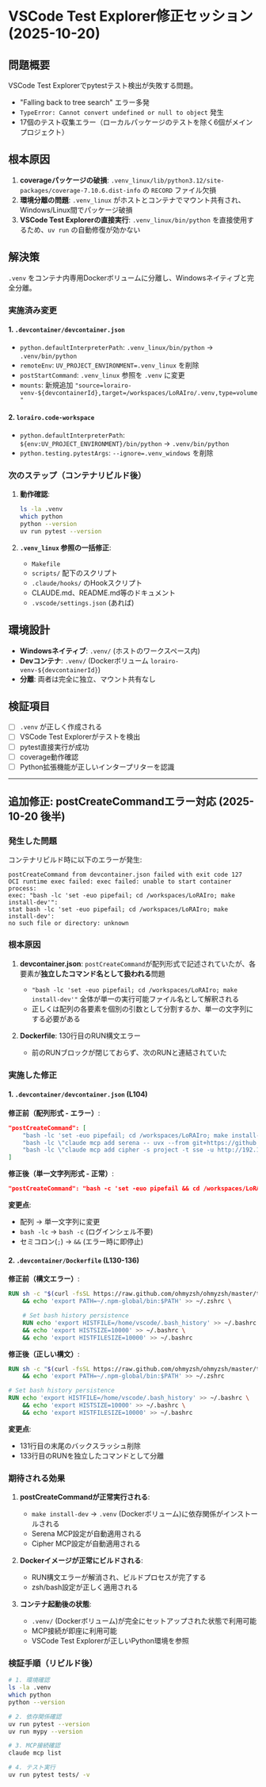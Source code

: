 # VSCode Test Explorer修正セッション (2025-10-20)

## 問題概要
VSCode Test Explorerでpytestテスト検出が失敗する問題。
- "Falling back to tree search" エラー多発
- `TypeError: Cannot convert undefined or null to object` 発生
- 17個のテスト収集エラー（ローカルパッケージのテストを除く6個がメインプロジェクト）

## 根本原因
1. **coverageパッケージの破損**: `.venv_linux/lib/python3.12/site-packages/coverage-7.10.6.dist-info` の `RECORD` ファイル欠損
2. **環境分離の問題**: `.venv_linux` がホストとコンテナでマウント共有され、Windows/Linux間でパッケージ破損
3. **VSCode Test Explorerの直接実行**: `.venv_linux/bin/python` を直接使用するため、`uv run` の自動修復が効かない

## 解決策
`.venv` をコンテナ内専用Dockerボリュームに分離し、Windowsネイティブと完全分離。

### 実施済み変更

#### 1. `.devcontainer/devcontainer.json`
- `python.defaultInterpreterPath`: `.venv_linux/bin/python` → `.venv/bin/python`
- `remoteEnv`: `UV_PROJECT_ENVIRONMENT=.venv_linux` を削除
- `postStartCommand`: `.venv_linux` 参照を `.venv` に変更
- `mounts`: 新規追加 `"source=lorairo-venv-${devcontainerId},target=/workspaces/LoRAIro/.venv,type=volume"`

#### 2. `lorairo.code-workspace`
- `python.defaultInterpreterPath`: `${env:UV_PROJECT_ENVIRONMENT}/bin/python` → `.venv/bin/python`
- `python.testing.pytestArgs`: `--ignore=.venv_windows` を削除

### 次のステップ（コンテナリビルド後）
1. **動作確認**:
   ```bash
   ls -la .venv
   which python
   python --version
   uv run pytest --version
   ```

2. **`.venv_linux` 参照の一括修正**:
   - `Makefile`
   - `scripts/` 配下のスクリプト
   - `.claude/hooks/` のHookスクリプト
   - CLAUDE.md、README.md等のドキュメント
   - `.vscode/settings.json` (あれば)

## 環境設計
- **Windowsネイティブ**: `.venv/` (ホストのワークスペース内)
- **Devコンテナ**: `.venv/` (Dockerボリューム `lorairo-venv-${devcontainerId}`)
- **分離**: 両者は完全に独立、マウント共有なし

## 検証項目
- [ ] `.venv` が正しく作成される
- [ ] VSCode Test Explorerがテストを検出
- [ ] pytest直接実行が成功
- [ ] coverage動作確認
- [ ] Python拡張機能が正しいインタープリターを認識

---

## 追加修正: postCreateCommandエラー対応 (2025-10-20 後半)

### 発生した問題
コンテナリビルド時に以下のエラーが発生:
```
postCreateCommand from devcontainer.json failed with exit code 127
OCI runtime exec failed: exec failed: unable to start container process:
exec: "bash -lc 'set -euo pipefail; cd /workspaces/LoRAIro; make install-dev'":
stat bash -lc 'set -euo pipefail; cd /workspaces/LoRAIro; make install-dev':
no such file or directory: unknown
```

### 根本原因
1. **devcontainer.json**: `postCreateCommand`が配列形式で記述されていたが、各要素が**独立したコマンド名として扱われる**問題
   - `"bash -lc 'set -euo pipefail; cd /workspaces/LoRAIro; make install-dev'"` 全体が単一の実行可能ファイル名として解釈される
   - 正しくは配列の各要素を個別の引数として分割するか、単一の文字列にする必要がある

2. **Dockerfile**: 130行目のRUN構文エラー
   - 前のRUNブロックが閉じておらず、次のRUNと連結されていた

### 実施した修正

#### 1. `.devcontainer/devcontainer.json` (L104)
**修正前（配列形式 - エラー）**:
```json
"postCreateCommand": [
    "bash -lc 'set -euo pipefail; cd /workspaces/LoRAIro; make install-dev'",
    "bash -lc \"claude mcp add serena -- uvx --from git+https://github.com/oraios/serena serena start-mcp-server --context ide-assistant --project $(pwd)\"",
    "bash -lc \"claude mcp add cipher -s project -t sse -u http://192.168.11.2:5000/mcp/sse\""
]
```

**修正後（単一文字列形式 - 正常）**:
```json
"postCreateCommand": "bash -c 'set -euo pipefail && cd /workspaces/LoRAIro && make install-dev && claude mcp add serena -- uvx --from git+https://github.com/oraios/serena serena start-mcp-server --context ide-assistant --project $(pwd) && claude mcp add cipher -s project -t sse -u http://192.168.11.2:5000/mcp/sse'"
```

**変更点**:
- 配列 → 単一文字列に変更
- `bash -lc` → `bash -c` (ログインシェル不要)
- セミコロン(`;`) → `&&` (エラー時に即停止)

#### 2. `.devcontainer/Dockerfile` (L130-136)
**修正前（構文エラー）**:
```dockerfile
RUN sh -c "$(curl -fsSL https://raw.github.com/ohmyzsh/ohmyzsh/master/tools/install.sh)" "" --unattended \
    && echo 'export PATH=~/.npm-global/bin:$PATH' >> ~/.zshrc \

    # Set bash history persistence
    RUN echo 'export HISTFILE=/home/vscode/.bash_history' >> ~/.bashrc \
    && echo 'export HISTSIZE=10000' >> ~/.bashrc \
    && echo 'export HISTFILESIZE=10000' >> ~/.bashrc
```

**修正後（正しい構文）**:
```dockerfile
RUN sh -c "$(curl -fsSL https://raw.github.com/ohmyzsh/ohmyzsh/master/tools/install.sh)" "" --unattended \
    && echo 'export PATH=~/.npm-global/bin:$PATH' >> ~/.zshrc

# Set bash history persistence
RUN echo 'export HISTFILE=/home/vscode/.bash_history' >> ~/.bashrc \
    && echo 'export HISTSIZE=10000' >> ~/.bashrc \
    && echo 'export HISTFILESIZE=10000' >> ~/.bashrc
```

**変更点**:
- 131行目の末尾のバックスラッシュ削除
- 133行目のRUNを独立したコマンドとして分離

### 期待される効果
1. **postCreateCommandが正常実行される**:
   - `make install-dev` → `.venv` (Dockerボリューム)に依存関係がインストールされる
   - Serena MCP設定が自動適用される
   - Cipher MCP設定が自動適用される

2. **Dockerイメージが正常にビルドされる**:
   - RUN構文エラーが解消され、ビルドプロセスが完了する
   - zsh/bash設定が正しく適用される

3. **コンテナ起動後の状態**:
   - `.venv/` (Dockerボリューム)が完全にセットアップされた状態で利用可能
   - MCP接続が即座に利用可能
   - VSCode Test Explorerが正しいPython環境を参照

### 検証手順（リビルド後）
```bash
# 1. 環境確認
ls -la .venv
which python
python --version

# 2. 依存関係確認
uv run pytest --version
uv run mypy --version

# 3. MCP接続確認
claude mcp list

# 4. テスト実行
uv run pytest tests/ -v
```
